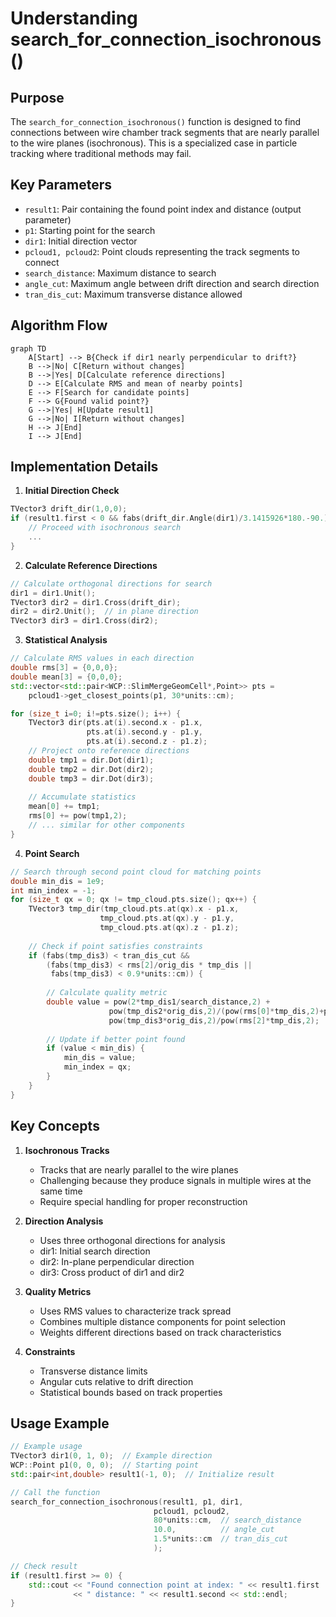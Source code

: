 # Understanding search_for_connection_isochronous()

## Purpose
The `search_for_connection_isochronous()` function is designed to find connections between wire chamber track segments that are nearly parallel to the wire planes (isochronous). This is a specialized case in particle tracking where traditional methods may fail.

## Key Parameters
- `result1`: Pair containing the found point index and distance (output parameter)
- `p1`: Starting point for the search
- `dir1`: Initial direction vector
- `pcloud1, pcloud2`: Point clouds representing the track segments to connect
- `search_distance`: Maximum distance to search
- `angle_cut`: Maximum angle between drift direction and search direction
- `tran_dis_cut`: Maximum transverse distance allowed

## Algorithm Flow

```mermaid
graph TD
    A[Start] --> B{Check if dir1 nearly perpendicular to drift?}
    B -->|No| C[Return without changes]
    B -->|Yes| D[Calculate reference directions]
    D --> E[Calculate RMS and mean of nearby points]
    E --> F[Search for candidate points]
    F --> G{Found valid point?}
    G -->|Yes| H[Update result1]
    G -->|No| I[Return without changes]
    H --> J[End]
    I --> J[End]
```

## Implementation Details

1. **Initial Direction Check**
```cpp
TVector3 drift_dir(1,0,0);
if (result1.first < 0 && fabs(drift_dir.Angle(dir1)/3.1415926*180.-90.) < angle_cut) {
    // Proceed with isochronous search
    ...
}
```

2. **Calculate Reference Directions**
```cpp
// Calculate orthogonal directions for search
dir1 = dir1.Unit();
TVector3 dir2 = dir1.Cross(drift_dir);
dir2 = dir2.Unit();  // in plane direction
TVector3 dir3 = dir1.Cross(dir2);
```

3. **Statistical Analysis**
```cpp
// Calculate RMS values in each direction
double rms[3] = {0,0,0};
double mean[3] = {0,0,0};
std::vector<std::pair<WCP::SlimMergeGeomCell*,Point>> pts = 
    pcloud1->get_closest_points(p1, 30*units::cm);

for (size_t i=0; i!=pts.size(); i++) {
    TVector3 dir(pts.at(i).second.x - p1.x, 
                 pts.at(i).second.y - p1.y,
                 pts.at(i).second.z - p1.z);
    // Project onto reference directions
    double tmp1 = dir.Dot(dir1);
    double tmp2 = dir.Dot(dir2);
    double tmp3 = dir.Dot(dir3);
    
    // Accumulate statistics
    mean[0] += tmp1;
    rms[0] += pow(tmp1,2);
    // ... similar for other components
}
```

4. **Point Search**
```cpp
// Search through second point cloud for matching points
double min_dis = 1e9;
int min_index = -1;
for (size_t qx = 0; qx != tmp_cloud.pts.size(); qx++) {
    TVector3 tmp_dir(tmp_cloud.pts.at(qx).x - p1.x,
                    tmp_cloud.pts.at(qx).y - p1.y,
                    tmp_cloud.pts.at(qx).z - p1.z);
    
    // Check if point satisfies constraints
    if (fabs(tmp_dis3) < tran_dis_cut && 
        (fabs(tmp_dis3) < rms[2]/orig_dis * tmp_dis || 
         fabs(tmp_dis3) < 0.9*units::cm)) {
        
        // Calculate quality metric
        double value = pow(2*tmp_dis1/search_distance,2) + 
                      pow(tmp_dis2*orig_dis,2)/(pow(rms[0]*tmp_dis,2)+pow(rms[1]*tmp_dis,2)) +
                      pow(tmp_dis3*orig_dis,2)/pow(rms[2]*tmp_dis,2);
                      
        // Update if better point found
        if (value < min_dis) {
            min_dis = value;
            min_index = qx;
        }
    }
}
```

## Key Concepts

1. **Isochronous Tracks**
   - Tracks that are nearly parallel to the wire planes
   - Challenging because they produce signals in multiple wires at the same time
   - Require special handling for proper reconstruction

2. **Direction Analysis**
   - Uses three orthogonal directions for analysis
   - dir1: Initial search direction
   - dir2: In-plane perpendicular direction
   - dir3: Cross product of dir1 and dir2

3. **Quality Metrics**
   - Uses RMS values to characterize track spread
   - Combines multiple distance components for point selection
   - Weights different directions based on track characteristics

4. **Constraints**
   - Transverse distance limits
   - Angular cuts relative to drift direction
   - Statistical bounds based on track properties

## Usage Example

```cpp
// Example usage
TVector3 dir1(0, 1, 0);  // Example direction
WCP::Point p1(0, 0, 0);  // Starting point
std::pair<int,double> result1(-1, 0);  // Initialize result

// Call the function
search_for_connection_isochronous(result1, p1, dir1, 
                                pcloud1, pcloud2,
                                80*units::cm,  // search_distance
                                10.0,          // angle_cut
                                1.5*units::cm  // tran_dis_cut
                                );

// Check result
if (result1.first >= 0) {
    std::cout << "Found connection point at index: " << result1.first 
              << " distance: " << result1.second << std::endl;
}
```